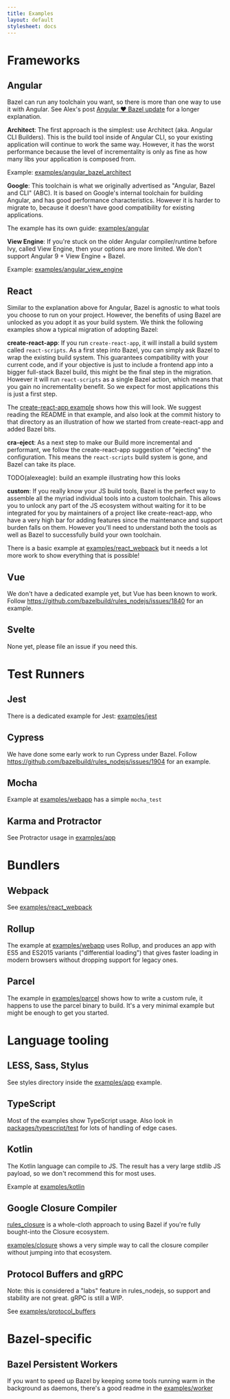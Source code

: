 ```yaml
---
title: Examples
layout: default
stylesheet: docs
---
```


# Frameworks

## Angular

Bazel can run any toolchain you want, so there is more than one way to use it with Angular.
See Alex's post [Angular ❤️ Bazel update](https://dev.to/bazel/angular-bazel-leaving-angular-labs-51ja) for a longer explanation.

**Architect**: The first approach is the simplest: use Architect (aka. Angular CLI Builders). This is the build tool inside of Angular CLI, so your existing application will continue to work the same way. However, it has the worst performance because the level of incrementality is only as fine as how many libs your application is composed from.

Example: [examples/angular_bazel_architect](https://github.com/bazelbuild/rules_nodejs/tree/master/examples/angular_bazel_architect)

**Google**: This toolchain is what we originally advertised as "Angular, Bazel and CLI" (ABC). It is based on Google's internal toolchain for building Angular, and has good performance characteristics. However it is harder to migrate to, because it doesn't have good compatibility for existing applications.

The example has its own guide: [examples/angular](https://github.com/bazelbuild/rules_nodejs/tree/master/examples/angular)

**View Engine**: If you're stuck on the older Angular compiler/runtime before Ivy, called View Engine, then your options are more limited. We don't support Angular 9 + View Engine + Bazel.

Example: [examples/angular_view_engine](https://github.com/bazelbuild/rules_nodejs/tree/master/examples/angular_view_engine)

## React

Similar to the explanation above for Angular, Bazel is agnostic to what tools you choose to run on your project.
However, the benefits of using Bazel are unlocked as you adopt it as your build system.
We think the following examples show a typical migration of adopting Bazel:

**create-react-app**: If you run `create-react-app`, it will install a build system called `react-scripts`.
As a first step into Bazel, you can simply ask Bazel to wrap the existing build system.
This guarantees compatibility with your current code, and if your objective is just to include a frontend app into
a bigger full-stack Bazel build, this might be the final step in the migration.
However it will run `react-scripts` as a single Bazel action, which means that you gain no incrementality benefit.
So we expect for most applications this is just a first step.

The [create-react-app example](https://github.com/bazelbuild/rules_nodejs/tree/master/examples/create-react-app)
shows how this will look. We suggest reading the README in that example, and also look at the commit history to that
directory as an illustration of how we started from create-react-app and added Bazel bits.

**cra-eject**: As a next step to make our Build more incremental and performant, we follow the create-react-app suggestion
of "ejecting" the configuration. This means the `react-scripts` build system is gone, and Bazel can take its place.

TODO(alexeagle): build an example illustrating how this looks

**custom**: If you really know your JS build tools, Bazel is the perfect way to assemble all the myriad individual tools
into a custom toolchain. This allows you to unlock any part of the JS ecosystem without waiting for it to be integrated
for you by maintainers of a project like create-react-app, who have a very high bar for adding features since the
maintenance and support burden falls on them. However you'll need to understand both the tools as well as Bazel to
successfully build your own toolchain.

There is a basic example at [examples/react_webpack](https://github.com/bazelbuild/rules_nodejs/tree/master/examples/react_webpack) but it needs a lot more work to show everything that is possible!

## Vue

We don't have a dedicated example yet, but Vue has been known to work. Follow https://github.com/bazelbuild/rules_nodejs/issues/1840 for an example.

## Svelte

None yet, please file an issue if you need this.

# Test Runners

## Jest

There is a dedicated example for Jest: [examples/jest](https://github.com/bazelbuild/rules_nodejs/tree/master/examples/jest)

## Cypress

We have done some early work to run Cypress under Bazel. Follow https://github.com/bazelbuild/rules_nodejs/issues/1904 for an example.

## Mocha

Example at [examples/webapp](https://github.com/bazelbuild/rules_nodejs/tree/master/examples/webapp) has a simple `mocha_test`

## Karma and Protractor

See Protractor usage in [examples/app](https://github.com/bazelbuild/rules_nodejs/blob/master/examples/app/)

# Bundlers

## Webpack

See [examples/react_webpack](https://github.com/bazelbuild/rules_nodejs/tree/master/examples/react_webpack)

## Rollup

The example at [examples/webapp](https://github.com/bazelbuild/rules_nodejs/tree/master/examples/webapp) uses Rollup, and produces an app with ES5 and ES2015 variants ("differential loading") that gives faster loading in modern browsers without dropping support for legacy ones.

## Parcel

The example in [examples/parcel](https://github.com/bazelbuild/rules_nodejs/tree/master/examples/parcel) shows how to write a custom rule, it happens to use the parcel binary to build. It's a very minimal example but might be enough to get you started. 

# Language tooling

## LESS, Sass, Stylus

See styles directory inside the [examples/app](https://github.com/bazelbuild/rules_nodejs/tree/master/examples/app/styles) example.

## TypeScript

Most of the examples show TypeScript usage. Also look in [packages/typescript/test](https://github.com/bazelbuild/rules_nodejs/tree/master/packages/typescript/test) for lots of handling of edge cases.

## Kotlin

The Kotlin language can compile to JS. The result has a very large stdlib JS payload, so we don't recommend this for most uses.

Example at [examples/kotlin](https://github.com/bazelbuild/rules_nodejs/tree/master/examples/kotlin)

## Google Closure Compiler

[rules_closure](https://github.com/bazelbuild/rules_closure) is a whole-cloth approach to using Bazel if you're fully bought-into the Closure ecosystem.

[examples/closure](https://github.com/bazelbuild/rules_nodejs/tree/master/examples/closure) shows a very simple way to call the closure compiler without jumping into that ecosystem.

## Protocol Buffers and gRPC

Note: this is considered a "labs" feature in rules_nodejs, so support and stability are not great. gRPC is still a WIP.

See [examples/protocol_buffers](https://github.com/bazelbuild/rules_nodejs/tree/master/examples/protocol_buffers)

# Bazel-specific

## Bazel Persistent Workers

If you want to speed up Bazel by keeping some tools running warm in the background as daemons, there's a good readme in the [examples/worker](https://github.com/bazelbuild/rules_nodejs/tree/master/examples/worker)
